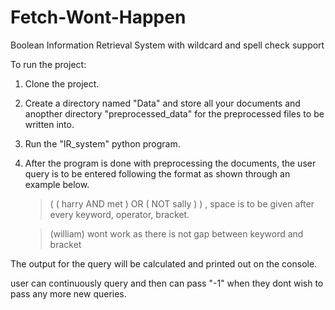 # Fetch-Wont-Happen
Boolean Information Retrieval System with wildcard and spell check support

To run the project:
1. Clone the project.
2. Create a directory named "Data" and store all your documents and anopther directory "preprocessed_data" for the preprocessed files to be written into.
3. Run the "IR_system" python program.
4. After the program is done with preprocessing the documents, the user query is to be entered following the format as shown through an example below.
    
    > ( ( harry AND met ) OR ( NOT sally ) ) , space is to be given after every keyword, operator, bracket. 
    
    > (william) wont work as there is not gap between keyword and bracket

The output for the query will be calculated and printed out on the console.

user can continuously query and then can pass "-1" when they dont wish to pass any more new queries.
